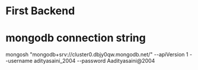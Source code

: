 <h1>First Backend</h1>

# mongodb connection string
mongosh "mongodb+srv://cluster0.dbjy0qw.mongodb.net/" --apiVersion 1 --username adityasaini_2004 --password Aadityasaini@2004